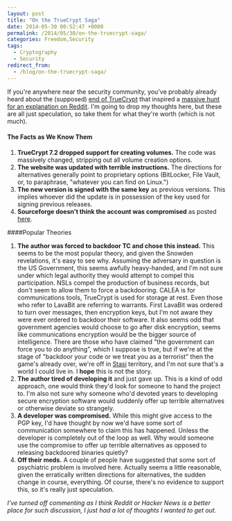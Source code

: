 ```yaml
---
layout: post
title: "On the TrueCrypt Saga"
date: 2014-05-30 00:52:47 +0000
permalink: /2014/05/30/on-the-truecrypt-saga/
categories: Freedom,Security
tags:
  - Cryptography
  - Security
redirect_from:
  - /blog/on-the-truecrypt-saga/
---
```

If you're anywhere near the security community, you've probably already heard about the (supposed) [end of TrueCrypt](http://truecrypt.sourceforge.net/) that inspired a [massive hunt for an explanation on Reddit](http://www.reddit.com/r/netsec/comments/26pz9b/truecrypt_development_has_ended_052814/).  I'm going to drop my thoughts here, but these are all just speculation, so take them for what they're worth (which is not much).

#### The Facts as We Know Them
1. **TrueCrypt 7.2 dropped support for creating volumes.** The code was massively changed, stripping out all volume creation options.
2. **The website was updated with terrible instructions.** The directions for alternatives generally point to proprietary options (BitLocker, File Vault, or, to paraphrase, "whatever you can find on Linux.")
3. **The new version is signed with the same key** as previous versions.  This implies whoever did the update is in possession of the key used for signing previous releases.
4. **Sourceforge doesn't think the account was compromised** as posted [here](https://news.ycombinator.com/item?id=7813121).

####Popular Theories
1. **The author was forced to backdoor TC and chose this instead.**  This seems to be the most popular theory, and given the Snowden revelations, it's easy to see why.  Assuming the adversary in question is the US Government, this seems awfully heavy-handed, and I'm not sure under which legal authority they would attempt to compel this participation.  NSLs compel the production of business records, but don't seem to allow them to force a backdooring.  CALEA is for communications tools, TrueCrypt is used for storage at rest.  Even those who refer to LavaBit are referring to warrants.  First LavaBit was ordered to turn over messages, then encryption keys, but I'm not aware they were ever ordered to backdoor their software.  It also seems odd that government agencies would choose to go after disk encryption, seems like communications encryption would be the bigger source of intelligence.  There are those who have claimed "the government can force you to do anything", which I suppose is true, but if we're at the stage of "backdoor your code or we treat you as a terrorist" then the game's already over, we're off in [Stasi](https://en.wikipedia.org/wiki/Stasi) territory, and I'm not sure that's a world I could live in.  I **hope** this is not the story.
2. **The author tired of developing it** and just gave up.  This is a kind of odd approach, one would think they'd look for someone to hand the project to.  I'm also not sure why someone who'd devoted years to developing secure encryption software would suddenly offer up terrible alternatives or otherwise deviate so strangely.
3. **A developer was compromised.**  While this might give access to the PGP key, I'd have thought by now we'd have some sort of communication somewhere to claim this has happened.  Unless the developer is completely out of the loop as well.  Why would someone use the compromise to offer up terrible alternatives as opposed to releasing backdoored binaries quietly?
4. **Off their meds.**  A couple of people have suggested that some sort of psychiatric problem is involved here.  Actually seems a little reasonable, given the erratically written directions for alternatives, the sudden change in course, everything.  Of course, there's no evidence to support this, so it's really just speculation.

*I've turned off commenting as I think Reddit or Hacker News is a better place for such discussion, I just had a lot of thoughts I wanted to get out.*
